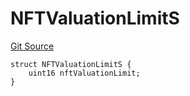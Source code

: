 # NFTValuationLimitS
[Git Source](https://github.com/thrackle-io/tron/blob/54f7f9441857e3c2c8f186b9d669a05f288b8209/src/client/token/handler/diamond/RuleStorage.sol)


```solidity
struct NFTValuationLimitS {
    uint16 nftValuationLimit;
}
```

